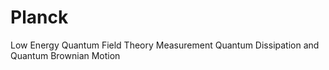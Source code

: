 # Planck
Low Energy Quantum Field Theory Measurement Quantum Dissipation and Quantum Brownian Motion
